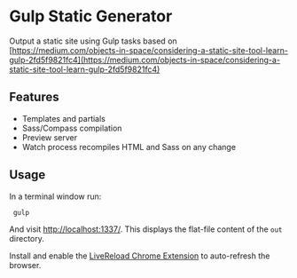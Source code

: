 Gulp Static Generator
=====================

Output a static site using Gulp tasks based on [https://medium.com/objects-in-space/considering-a-static-site-tool-learn-gulp-2fd5f9821fc4](https://medium.com/objects-in-space/considering-a-static-site-tool-learn-gulp-2fd5f9821fc4)

## Features

- Templates and partials
- Sass/Compass compilation
- Preview server
- Watch process recompiles HTML and Sass on any change

## Usage

In a terminal window run:

     gulp

And visit [http://localhost:1337/](http://localhost:1337/). This displays the flat-file content of the `out` directory.

Install and enable the [LiveReload Chrome Extension](https://chrome.google.com/webstore/detail/livereload/jnihajbhpnppcggbcgedagnkighmdlei?hl=en) to auto-refresh the browser.